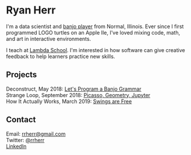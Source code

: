 # Ryan Herr

I'm a data scientist and [banjo player](https://twitter.com/rrherr/status/1072128383428059136) from Normal, Illinois. Ever since I first programmed LOGO turtles on an Apple IIe, I've loved mixing code, math, and art in interactive environments.

I teach at [Lambda School](https://lambdaschool.com/). I'm interested in how software can give creative feedback to help learners practice new skills.

## Projects

Deconstruct, May 2018: [Let's Program a Banjo Grammar](https://rrherr.github.io/banjo-grammar/)  
Strange Loop, September 2018: [Picasso, Geometry, Jupyter](https://rrherr.github.io/picasso/)  
How It Actually Works, March 2019: [Swings are Free](https://www.howitactuallyworks.com/archives/swings_are_free.html)  

## Contact

Email: [rrherr@gmail.com](mailto:rrherr@gmail.com)  
Twitter: [@rrherr](https://twitter.com/rrherr)  
[LinkedIn](https://www.linkedin.com/in/ryan-herr-b5a8a77/)  
